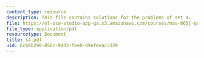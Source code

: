 ```yaml
---
content_type: resource
description: This file contains solutions for the problems of set 4.
file: https://ol-ocw-studio-app-qa.s3.amazonaws.com/courses/mas-865j-quantum-information-science-spring-2006/6cb0b290056c94d3fee009efeeac3329_s4.pdf
file_type: application/pdf
resourcetype: Document
title: s4.pdf
uid: 6cb0b290-056c-94d3-fee0-09efeeac3329
---
```

